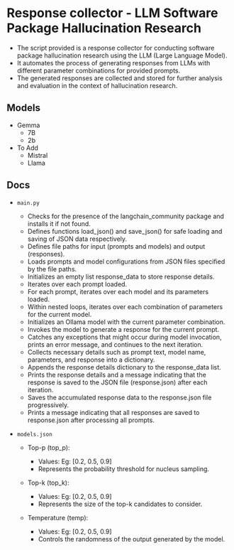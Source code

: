 # Response collector - LLM Software Package Hallucination Research
- The script provided is a response collector for conducting software package hallucination research using the LLM (Large Language Model).
- It automates the process of generating responses from LLMs with different parameter combinations for provided prompts.
- The generated responses are collected and stored for further analysis and evaluation in the context of hallucination research.

## Models
- Gemma
    - 7B
    - 2b
- To Add
    - Mistral 
    - Llama

## Docs
- `main.py`
    - Checks for the presence of the langchain_community package and installs it if not found.
    - Defines functions load_json() and save_json() for safe loading and saving of JSON data respectively.
    - Defines file paths for input (prompts and models) and output (responses).
    - Loads prompts and model configurations from JSON files specified by the file paths.
    - Initializes an empty list response_data to store response details.
    - Iterates over each prompt loaded.
    - For each prompt, iterates over each model and its parameters loaded.
    - Within nested loops, iterates over each combination of parameters for the current model.
    - Initializes an Ollama model with the current parameter combination.
    - Invokes the model to generate a response for the current prompt.
    - Catches any exceptions that might occur during model invocation, prints an error message, and continues to the next iteration.
    - Collects necessary details such as prompt text, model name, parameters, and response into a dictionary.
    - Appends the response details dictionary to the response_data list.
    - Prints the response details and a message indicating that the response is saved to the JSON file (response.json) after each iteration.
    - Saves the accumulated response data to the response.json file progressively.
    - Prints a message indicating that all responses are saved to response.json after processing all prompts.

- `models.json`
    - Top-p (top_p):
        - Values: Eg: [0.2, 0.5, 0.9]
        - Represents the probability threshold for nucleus sampling.

    - Top-k (top_k):
        - Values: Eg: [0.2, 0.5, 0.9]
        - Represents the size of the top-k candidates to consider.

    - Temperature (temp):
        - Values: Eg: [0.2, 0.5, 0.9]
        - Controls the randomness of the output generated by the model.

